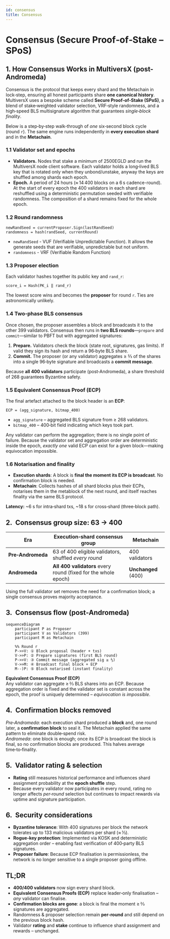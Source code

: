 ```yaml
---
id: consensus
title: Consensus
---
```


# Consensus (Secure Proof‑of‑Stake – SPoS)

## 1.  How Consensus Works in MultiversX (post-Andromeda)

Consensus is the protocol that keeps every shard and the Metachain in lock‑step, ensuring all honest participants share **one canonical history**. MultiversX uses a bespoke scheme called **Secure Proof‑of‑Stake (SPoS)**, a blend of stake‑weighted validator selection, VRF‑style randomness, and a high‑speed BLS multisignature algorithm that guarantees _single‑block finality_.

Below is a step‑by‑step walk‑through of *one* six‑second block cycle (round `r`). The same engine runs independently in **every execution shard** and in the **Metachain**.

### 1.1  Validator set and epochs

* **Validators.** Nodes that stake a minimum of 2500EGLD and run the MultiversX node client software. Each validator holds a long‑lived BLS key that is rotated only when they unbond/unstake, anyway the keys are shuffled among shards each epoch.
* **Epoch.** A period of 24 hours (≈ 14 400 blocks on a 6 s cadence-round). At the start of every epoch the 400 validators in each shard are reshuffled using a deterministic permutation seeded with verifiable randomness. The composition of a shard remains fixed for the whole epoch.

### 1.2  Round randomness

```
newRandSeed = currentProposer.Sign(lastRandSeed) 
randomness = hash(randSeed, currentRound)
```
* `newRandSeed` - VUF (Verifiable Unpredictable Function). It allows the generate seeds that are verifiable, unpredictable but not uniform.
* `randomness` - VRF (Verifiable Random Function)

### 1.3  Proposer election

Each validator hashes together its public key and `rand_r`:

```
score_i = Hash(PK_i ‖ rand_r)
```

The lowest score wins and becomes the **proposer** for round `r`. Ties are astronomically unlikely.

### 1.4  Two‑phase BLS consensus

Once chosen, the proposer assembles a block and broadcasts it to the other 399 validators. Consensus then runs in **two BLS rounds**—`prepare` and `commit`—similar to PBFT but with aggregated signatures:

1. **Prepare.** Validators check the block (state root, signatures, gas limits). If valid they sign its hash and return a 96‑byte BLS share.
2. **Commit.** The proposer (or any validator) aggregates ≥ ⅔ of the shares into a single 96‑byte signature and broadcasts a **commit message**.

Because **all 400 validators** participate (post‑Andromeda), a share threshold of 268 guarantees Byzantine safety.

### 1.5  Equivalent Consensus Proof (ECP)

The final artefact attached to the block header is an **ECP**:

```
ECP = (agg_signature, bitmap_400)
```

* `agg_signature` – aggregated BLS signature from ≥ 268 validators.
* `bitmap_400` – 400‑bit field indicating which keys took part.

Any validator can perform the aggregation; there is no single point of failure. Because the validator set and aggregation order are deterministic inside the epoch, *exactly one* valid ECP can exist for a given block—making equivocation impossible.

### 1.6  Notarisation and finality

* **Execution shards**: A block is **final the moment its ECP is broadcast**. No confirmation block is needed.
* **Metachain**: Collects hashes of all shard blocks plus their ECPs, notarises them in the metablock of the next round, and itself reaches finality via the same BLS protocol.

**Latency:** ~6 s for intra‑shard txs, ~18 s for cross‑shard (three‑block path).

## 2.  Consensus group size: 63 → 400

| Era | Execution‑shard consensus group | Metachain |
|-----|---------------------------------|-----------|
| **Pre‑Andromeda** | 63 of 400 eligible validators, shuffled _every round_ | 400 validators |
| **Andromeda** | **All 400 validators** every round (fixed for the whole epoch) | **Unchanged** (400) |

Using the full validator set removes the need for a confirmation block; a single consensus proves majority acceptance.

## 3.  Consensus flow (post‑Andromeda)

```mermaid
sequenceDiagram
    participant P as Proposer
    participant V as Validators (399)
    participant M as Metachain

    %% Round r
    P->>V: ① Block proposal (header + txs)
    V->>P: ② Prepare signatures (first BLS round)
    P->>V: ③ Commit message (aggregated sig ≥ ⅔)
    V->>M: ④ Broadcast final block + ECP
    M--)P: ⑤ Block notarised (instant finality)
```

**Equivalent Consensus Proof (ECP)**  
Any validator can aggregate ≥ ⅔ BLS shares into an ECP. Because aggregation order is fixed and the validator set is constant across the epoch, the proof is uniquely determined – _equivocation is impossible_.

## 4.  Confirmation blocks removed

*Pre‑Andromeda*: each execution shard produced a **block** and, one round later, a **confirmation block** to seal it. The Metachain applied the same pattern to eliminate double‑spend risk.  
*Andromeda*: one block is enough; once its ECP is broadcast the block is final, so no confirmation blocks are produced. This halves average time‑to‑finality.

## 5.  Validator rating & selection

* **Rating** still measures historical performance and influences shard assignment probability at the **epoch shuffle** step.  
* Because every validator now participates in every round, rating no longer affects _per‑round_ selection but continues to impact rewards via uptime and signature participation.

## 6.  Security considerations

* **Byzantine tolerance**: With 400 signatures per block the network tolerates up to 133 malicious validators per shard (≈ ⅓).  
* **Rogue‑key protection**: Implemented via KOSK and deterministic aggregation order – enabling fast verification of 400‑party BLS signatures.  
* **Proposer failure**: Because ECP finalisation is permissionless, the network is no longer sensitive to a single proposer going offline.

## TL;DR

* **400/400 validators** now sign every shard block.
* **Equivalent Consensus Proofs (ECP)** replace leader‑only finalisation – _any_ validator can finalise.
* **Confirmation blocks are gone**: a block is final the moment ≥ ⅔ signatures are aggregated.
* Randomness & proposer selection remain **per‑round** and still depend on the previous block hash.
* Validator **rating** and **stake** continue to influence shard assignment and rewards – unchanged.
